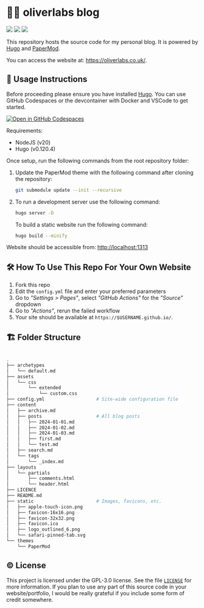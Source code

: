 # 👨‍💻 oliverlabs blog

[![](https://img.shields.io/github/actions/workflow/status/MrArkon/mrarkon.github.io/gh-pages.yml?logo=github&style=for-the-badge)](https://github.com/MrArkon/mrarkon.github.io/actions/workflows/gh-pages.yml)
[![](https://img.shields.io/github/license/MrArkon/mrarkon.github.io?style=for-the-badge)](https://github.com/MrArkon/mrarkon.github.io/blob/rewrite/LICENSE)
[![](https://img.shields.io/github/issues/MrArkon/mrarkon.github.io?label=ISSUES&logo=github&style=for-the-badge)](https://github.com/MrArkon/mrarkon.github.io/issues)

This repository hosts the source code for my personal blog. It is powered by [Hugo](https://gohugo.io/) and [PaperMod](https://git.io/hugopapermod). 

You can access the website at: https://oliverlabs.co.uk/.

## :book: Usage Instructions

Before proceeding please ensure you have installed [Hugo](https://gohugo.io/). You can use GitHub Codespaces or the devcontainer with Docker and VSCode to get started. 

[![Open in GitHub Codespaces](https://github.com/codespaces/badge.svg)](https://codespaces.new/oliverlabs/oliverlabs.github.io)

Requirements: 
- NodeJS (v20) 
- Hugo (v0.120.4)

Once setup, run the following commands from the root repository folder:

1. Update the PaperMod theme with the following command after cloning the repository:

   ```bash
   git submodule update --init --recursive
   ```
2. To run a development server use the following command:
  
   ```bash
   hugo server -D
   ```
   
   To build a static website run the following command:
   
   ```bash
   hugo build --minify
   ```

Website should be accessible from: [http://localhost:1313](http://localhost:1313/)

## :hammer_and_wrench: How To Use This Repo For Your Own Website

1. Fork this repo
1. Edit the `config.yml` file and enter your preferred parameters
1. Go to _"Settings > Pages"_, select _"GitHub Actions"_ for the _"Source"_ dropdown
1. Go to _"Actions"_, rerun the failed workflow
1. Your site should be available at `https://$USERNAME.github.io/`.

## :building_construction: Folder Structure

```bash

.
├── archetypes
│   └── default.md
├── assets
│   └── css
│       └── extended
│           └── custom.css
├── config.yml                   # Site-wide configuration file
├── content
│   ├── archive.md
│   ├── posts                    # All blog posts
│   │   ├── 2024-01-01.md
│   │   ├── 2024-01-02.md
│   │   ├── 2024-01-03.md
│   │   ├── first.md
│   │   └── test.md
│   ├── search.md
│   └── tags
│       └── _index.md
├── layouts
│   └── partials
│       ├── comments.html
│       └── header.html
├── LICENCE
├── README.md
├── static                       # Images, favicons, etc.
│   ├── apple-touch-icon.png
│   ├── favicon-16x16.png
│   ├── favicon-32x32.png
│   ├── favicon.ico
│   ├── logo_outlined_6.png
│   └── safari-pinned-tab.svg
└── themes
    └── PaperMod
```

## :copyright: License
This project is licensed under the GPL-3.0 license. See the file [`LICENSE`](https://github.com/MrArkon/mrarkon.github.io/blob/master/LICENSE) for more information. 
If you plan to use any part of this source code in your website/portfolio, I would be really grateful if you include some form of credit somewhere. 

